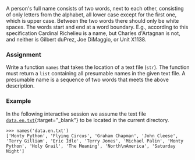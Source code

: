 A person's full name consists of two words, next to each other, consisting of only letters from the alphabet, all lower case except for the first one, which is upper case. Between
the two words there should only be white spaces. The words start and end at a word boundary. E.g., according to this specification Cardinal Richelieu is a name, but Charles d'Artagnan is not, and neither is Gilbert duPrez, Joe DiMaggio, or Unit X1138.

### Assignment

Write a function `names` that takes the location of a text file (`str`). The function must return a `list` containing all presumable names in the given text file. A presumable name is a sequence of two words that meets the above description.

### Example

In the following interactive session we assume the text file [`data.en.txt`](media/data/data.en.txt){:target="_blank"} to be located in the current directory.

```console?lang=python&prompt=>>>
>>> names('data.en.txt')
['Monty Python', 'Flying Circus', 'Graham Chapman', 'John Cleese', 'Terry Gilliam', 'Eric Idle', 'Terry Jones', 'Michael Palin', 'Monty Python', 'Holy Grail', 'The Meaning', 'North\nAmerica', 'Saturday Night']
```
